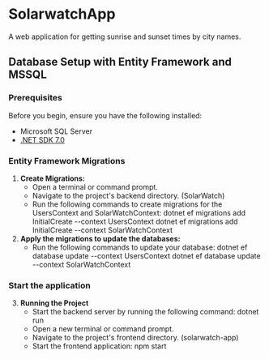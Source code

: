 # SolarwatchApp
A web application for getting sunrise and sunset times by city names.

## Database Setup with Entity Framework and MSSQL

### Prerequisites

Before you begin, ensure you have the following installed:

- Microsoft SQL Server
- [.NET SDK 7.0](https://dotnet.microsoft.com/download/dotnet/7.0)

### Entity Framework Migrations

1. **Create Migrations:**
   - Open a terminal or command prompt.
   - Navigate to the project's backend directory. (SolarWatch)
   - Run the following commands to create migrations for the UsersContext and SolarWatchContext:
       dotnet ef migrations add InitialCreate --context UsersContext
       dotnet ef migrations add InitialCreate --context SolarWatchContext
2. **Apply the migrations to update the databases:**
   - Run the following commands to update your database:
       dotnet ef database update --context UsersContext
       dotnet ef database update --context SolarWatchContext
     
### Start the application

3. **Running the Project**
   - Start the backend server by running the following command:
       dotnet run
   - Open a new terminal or command prompt.
   - Navigate to the project's frontend directory. (solarwatch-app)
   - Start the frontend application:
       npm start

